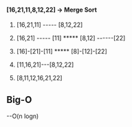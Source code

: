 #### [16,21,11,8,12,22] -> Merge Sort

1.  [16,21,11] ----- [8,12,22] 
 
2.  [16,21] ----- [11] *****  [8,12] ------[22] 

3.  [16]-[21]-[11] ***** [8]-[12]-[22]

4.  [11,16,21]---[8,12,22]

5.  [8,11,12,16,21,22]

## Big-O 

--O(n logn)
